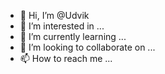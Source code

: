 - 👋 Hi, I’m @Udvik
- 👀 I’m interested in ...
- 🌱 I’m currently learning ...
- 💞️ I’m looking to collaborate on ...
- 📫 How to reach me ...

<!---
Udvik/Udvik is a ✨ special ✨ repository because its `README.md` (this file) appears on your GitHub profile.
You can click the Preview link to take a look at your changes.
--->
